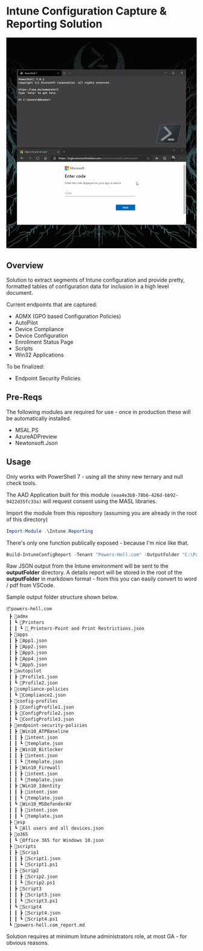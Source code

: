 # Intune Configuration Capture & Reporting Solution

![](intunereporting.gif)

## Overview
Solution to extract segments of Intune configuration and provide pretty, formatted tables of configuration data for inclusion in a high level document.

Current endpoints that are captured:
- ADMX (GPO based Configuration Policies)
- AutoPilot
- Device Compliance
- Device Configuration
- Enrollment Status Page
- Scripts
- Win32 Applications

To be finalized:

- Endpoint Security Policies

## Pre-Reqs

The following modules are required for use - once in production these will be automatically installed.

- MSAL.PS
- AzureADPreview
- Newtonsoft.Json

## Usage

Only works with PowerShell 7 - using all the shiny new ternary and null check tools.

The AAD Application built for this module <code>(eaa4e3b8-78b6-426d-bb92-9422d35fc33a)</code> will request consent using the MASL libraries.

Import the module from this repository (assuming you are already in the root of this directory)

``` PowerShell
Import-Module .\Intune.Reporting
```

There's only one function publically exposed - because I'm nice like that.

``` PowerShell
Build-IntuneConfigReport -Tenant "Powers-Hell.com" -OutputFolder "C:\Path\To\Reports"
```

Raw JSON output from the Intune environment will be sent to the **outputFolder** directory.
A details report will be stored in the root of the **outputFolder** in markdown format - from this you can easily convert to word / pdf from VSCode.

Sample output folder structure shown below.

```
📦powers-hell.com
 ┣ 📂admx
 ┃ ┗ 📂Printers
 ┃ ┃ ┗ 📜_Printers-Point and Print Restrictions.json
 ┣ 📂apps
 ┃ ┣ 📜App1.json
 ┃ ┣ 📜App2.json
 ┃ ┣ 📜App3.json
 ┃ ┣ 📜App4.json
 ┃ ┗ 📜App5.json
 ┣ 📂autopilot
 ┃ ┣ 📜Profile1.json
 ┃ ┗ 📜Profile2.json
 ┣ 📂compliance-policies
 ┃ ┗ 📜Compliance2.json
 ┣ 📂config-profiles
 ┃ ┣ 📜ConfigProfile1.json
 ┃ ┣ 📜ConfigProfile2.json
 ┃ ┗ 📜ConfigProfile3.json
 ┣ 📂endpoint-security-policies
 ┃ ┣ 📂Win10_ATPBaseline
 ┃ ┃ ┣ 📜intent.json
 ┃ ┃ ┗ 📜template.json
 ┃ ┣ 📂Win10_Bitlocker
 ┃ ┃ ┣ 📜intent.json
 ┃ ┃ ┗ 📜template.json
 ┃ ┣ 📂Win10_Firewall
 ┃ ┃ ┣ 📜intent.json
 ┃ ┃ ┗ 📜template.json
 ┃ ┣ 📂Win10_Identity
 ┃ ┃ ┣ 📜intent.json
 ┃ ┃ ┗ 📜template.json
 ┃ ┗ 📂Win10_MSDefenderAV
 ┃ ┃ ┣ 📜intent.json
 ┃ ┃ ┗ 📜template.json
 ┣ 📂esp
 ┃ ┗ 📜All users and all devices.json
 ┣ 📂o365
 ┃ ┗ 📜Office 365 for Windows 10.json
 ┣ 📂scripts
 ┃ ┣ 📂Scrip1
 ┃ ┃ ┣ 📜Script1.json
 ┃ ┃ ┗ 📜Script1.ps1
 ┃ ┣ 📂Scrip2
 ┃ ┃ ┣ 📜Scrip2.json
 ┃ ┃ ┗ 📜Scrip2.ps1
 ┃ ┣ 📂Script3
 ┃ ┃ ┣ 📜Script3.json
 ┃ ┃ ┗ 📜Script3.ps1
 ┃ ┗ 📂Script4
 ┃ ┃ ┣ 📜Script4.json
 ┃ ┃ ┗ 📜Script4.ps1
 ┗ 📜powers-hell.com_report.md
```

Solution requires at minimum Intune administrators role, at most GA - for obvious reasons.
